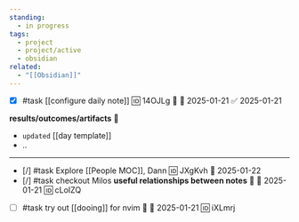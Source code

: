 ```yaml
---
standing:
  - in progress
tags:
  - project
  - project/active
  - obsidian
related:
  - "[[Obsidian]]"
---
```

- [x] #task [[configure daily note]] 🆔 14OJLg 🔼 📅 2025-01-21 ✅ 2025-01-21
 
**results/outcomes/artifacts** 💠
 - `updated` [[day template]]
 - ..
---




- [/] #task Explore [[People MOC]], Dann 🆔 JXgKvh 📅 2025-01-22
- [/] #task checkout Milos **useful relationships between notes** 🔼 📅 2025-01-21 🆔 cLoIZQ
- [ ] #task try out [[dooing]] for nvim 🔼 📅 2025-01-21 🆔 iXLmrj
